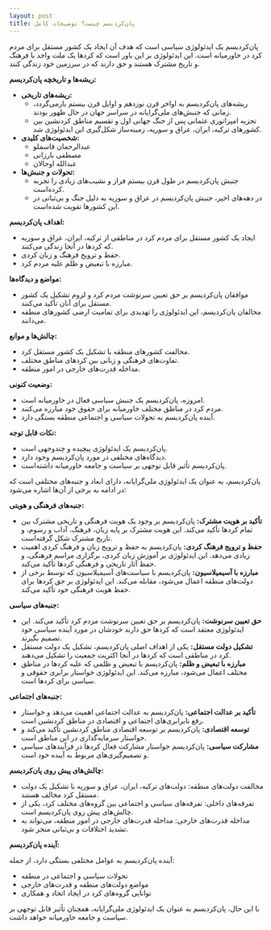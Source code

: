 ```yaml
---
layout: post
title: پان‌کردیسم چیست؟ توضیحات کامل
---
```


پان‌کردیسم یک ایدئولوژی سیاسی است که هدف آن ایجاد یک کشور مستقل برای مردم کرد در خاورمیانه است. این ایدئولوژی بر این باور است که کردها یک ملت واحد با فرهنگ و تاریخ مشترک هستند و حق دارند که در سرزمین خود زندگی کنند.

**ریشه‌ها و تاریخچه پان‌کردیسم:**

* **ریشه‌های تاریخی:**
    * ریشه‌های پان‌کردیسم به اواخر قرن نوزدهم و اوایل قرن بیستم بازمی‌گردد، زمانی که جنبش‌های ملی‌گرایانه در سراسر جهان در حال ظهور بودند.
    * تجزیه امپراتوری عثمانی پس از جنگ جهانی اول و تقسیم مناطق کردنشین بین کشورهای ترکیه، ایران، عراق و سوریه، زمینه‌ساز شکل‌گیری این ایدئولوژی شد.
* **شخصیت‌های کلیدی:**
    * عبدالرحمان قاسملو
    * مصطفی بارزانی
    * عبدالله اوجالان
* **تحولات و جنبش‌ها:**
    * جنبش پان‌کردیسم در طول قرن بیستم فراز و نشیب‌های زیادی را تجربه کرده‌است.
    * در دهه‌های اخیر، جنبش پان‌کردیسم در عراق و سوریه به دلیل جنگ و بی‌ثباتی در این کشورها تقویت شده‌است.

**اهداف پان‌کردیسم:**

* ایجاد یک کشور مستقل برای مردم کرد در مناطقی از ترکیه، ایران، عراق و سوریه که کردها در آنجا زندگی می‌کنند.
* حفظ و ترویج فرهنگ و زبان کردی.
* مبارزه با تبعیض و ظلم علیه مردم کرد.

**مواضع و دیدگاه‌ها:**

* موافقان پان‌کردیسم بر حق تعیین سرنوشت مردم کرد و لزوم تشکیل یک کشور مستقل برای آنان تأکید می‌کنند.
* مخالفان پان‌کردیسم، این ایدئولوژی را تهدیدی برای تمامیت ارضی کشورهای منطقه می‌دانند.

**چالش‌ها و موانع:**

* مخالفت کشورهای منطقه با تشکیل یک کشور مستقل کرد.
* تفاوت‌های فرهنگی و زبانی بین کردهای مناطق مختلف.
* مداخله قدرت‌های خارجی در امور منطقه.

**وضعیت کنونی:**

* امروزه، پان‌کردیسم یک جنبش سیاسی فعال در خاورمیانه است.
* مردم کرد در مناطق مختلف خاورمیانه برای حقوق خود مبارزه می‌کنند.
* آینده پان‌کردیسم به تحولات سیاسی و اجتماعی منطقه بستگی دارد.

**نکات قابل توجه:**

* پان‌کردیسم یک ایدئولوژی پیچیده و چندوجهی است.
* دیدگاه‌های مختلفی در مورد پان‌کردیسم وجود دارد.
* پان‌کردیسم تأثیر قابل توجهی بر سیاست و جامعه خاورمیانه داشته‌است.

پان‌کردیسم، به عنوان یک ایدئولوژی ملی‌گرایانه، دارای ابعاد و جنبه‌های مختلفی است که در ادامه به برخی از آن‌ها اشاره می‌شود:

**جنبه‌های فرهنگی و هویتی:**

* **تأکید بر هویت مشترک:** پان‌کردیسم بر وجود یک هویت فرهنگی و تاریخی مشترک بین تمام کردها تأکید می‌کند. این هویت مشترک بر پایه زبان، فرهنگ، آداب و رسوم، و تاریخ مشترک شکل گرفته‌است.
* **حفظ و ترویج فرهنگ کردی:** پان‌کردیسم به حفظ و ترویج زبان و فرهنگ کردی اهمیت زیادی می‌دهد. این ایدئولوژی بر آموزش زبان کردی، برگزاری مراسم فرهنگی، و حفظ آثار تاریخی و فرهنگی کردها تأکید می‌کند.
* **مبارزه با آسیمیلاسیون:** پان‌کردیسم با سیاست‌های آسیمیلاسیون که توسط برخی از دولت‌های منطقه اعمال می‌شود، مقابله می‌کند. این ایدئولوژی بر حق کردها برای حفظ هویت فرهنگی خود تأکید می‌کند.

**جنبه‌های سیاسی:**

* **حق تعیین سرنوشت:** پان‌کردیسم بر حق تعیین سرنوشت مردم کرد تأکید می‌کند. این ایدئولوژی معتقد است که کردها حق دارند خودشان در مورد آینده سیاسی خود تصمیم بگیرند.
* **تشکیل دولت مستقل:** یکی از اهداف اصلی پان‌کردیسم، تشکیل یک دولت مستقل کرد در مناطقی است که کردها در آنجا اکثریت جمعیت را تشکیل می‌دهند.
* **مبارزه با تبعیض و ظلم:** پان‌کردیسم با تبعیض و ظلمی که علیه کردها در مناطق مختلف اعمال می‌شود، مبارزه می‌کند. این ایدئولوژی خواستار برابری حقوقی و سیاسی برای کردها است.

**جنبه‌های اجتماعی:**

* **تأکید بر عدالت اجتماعی:** پان‌کردیسم به عدالت اجتماعی اهمیت می‌دهد و خواستار رفع نابرابری‌های اجتماعی و اقتصادی در مناطق کردنشین است.
* **توسعه اقتصادی:** پان‌کردیسم بر توسعه اقتصادی مناطق کردنشین تأکید می‌کند و خواستار سرمایه‌گذاری در این مناطق است.
* **مشارکت سیاسی:** پان‌کردیسم خواستار مشارکت فعال کردها در فرآیندهای سیاسی و تصمیم‌گیری‌های مربوط به آینده خود است.

**چالش‌های پیش روی پان‌کردیسم:**

* مخالفت دولت‌های منطقه: دولت‌های ترکیه، ایران، عراق و سوریه با تشکیل یک دولت مستقل کرد مخالف هستند.
* تفرقه‌های داخلی: تفرقه‌های سیاسی و اجتماعی بین گروه‌های مختلف کرد، یکی از چالش‌های پیش روی پان‌کردیسم است.
* مداخله قدرت‌های خارجی: مداخله قدرت‌های خارجی در امور منطقه، می‌تواند به تشدید اختلافات و بی‌ثباتی منجر شود.

**آینده پان‌کردیسم:**

آینده پان‌کردیسم به عوامل مختلفی بستگی دارد، از جمله:

* تحولات سیاسی و اجتماعی در منطقه
* مواضع دولت‌های منطقه و قدرت‌های خارجی
* توانایی گروه‌های کرد در ایجاد اتحاد و همکاری

با این حال، پان‌کردیسم به عنوان یک ایدئولوژی ملی‌گرایانه، همچنان تأثیر قابل توجهی بر سیاست و جامعه خاورمیانه خواهد داشت.
